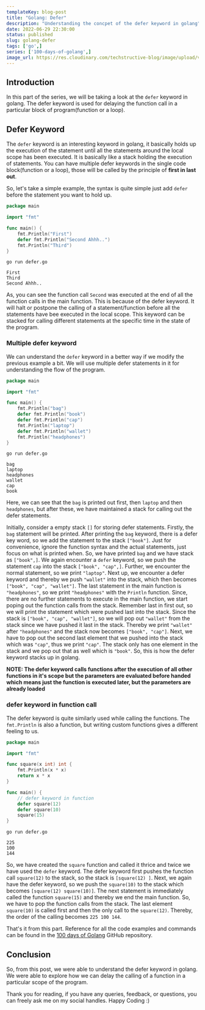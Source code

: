 ```yaml
---
templateKey: blog-post
title: "Golang: Defer"
description: "Understanding the concpet of the defer keyword in golang"
date: 2022-06-29 22:30:00
status: published 
slug: golang-defer
tags: ['go',]
series: ['100-days-of-golang',]
image_url: https://res.cloudinary.com/techstructive-blog/image/upload/v1656522785/blog-media/defer-golang-16.png
---
```


## Introduction

In this part of the series, we will be taking a look at the `defer` keyword in golang. The defer keyword is used for delaying the function call in a particular block of program(function or a loop).

## Defer Keyword

The `defer` keyword is an interesting keyword in golang, it basically holds up the execution of the statement until all the statements around the local scope has been executed. It is basically like a stack holding the execution of statements. You can have multiple defer keywords in the single code block(function or a loop), those will be called by the principle of **first in last out**. 

So, let's take a simple example, the syntax is quite simple just add `defer` before the statement you want to hold up.

```go
package main

import "fmt"

func main() {
	fmt.Println("First")
	defer fmt.Println("Second Ahhh..")
	fmt.Println("Third")
}
```

```
go run defer.go                                                                                                               

First
Third
Second Ahhh..
```

As, you can see the function call `Second` was executed at the end of all the function calls in the main function. This is because of the defer keyword. It will halt or postpone the calling of a statement/function before all the statements have bee executed in the local scope. This keyword can be stacked for calling different statements at the specific time in the state of the program.

### Multiple defer keyword

We can understand the `defer` keyword in a better way if we modify the previous example a bit. We will use multiple defer statements in it for understanding the flow of the program.

```go
package main

import "fmt"

func main() {
	fmt.Println("bag")
	defer fmt.Println("book")
	defer fmt.Println("cap")
	fmt.Println("laptop")
	defer fmt.Println("wallet")
	fmt.Println("headphones")
}
```

```
go run defer.go                                                                                                            

bag
laptop
headphones
wallet
cap
book
```

   Here, we can see that the `bag` is printed out first, then `laptop` and then `headphones`, but after these, we have maintained a stack for calling out the defer statements. 

Initially, consider a empty stack `[]` for storing defer statements. Firstly, the `bag` statement will be printed. After printing the `bag` keyword, there is a defer key word, so we add the statement to the stack `["book"]`. Just for convenience, ignore the function syntax and the actual statements, just focus on what is printed when. So, we have printed `bag` and we have stack as `["book",]`. We again encounter a `defer` keyword, so we push the statement `cap` into the stack `["book", "cap",]`. Further, we encounter the normal statement, so we print `"laptop"`. Next up, we encounter a defer keyword and thereby we push `"wallet"` into the stack, which then becomes `["book", "cap", "wallet"]`. The last statement in the main function is `"headphones"`, so we print `"headphones"` with the `Println` function. Since, there are no further statements to execute in the main function, we start poping out the function calls from the stack. Remember last in first out, so we will print the statement which were pushed last into the stack. Since the stack is `["book", "cap", "wallet"]`, so we will pop out `"wallet"` from the stack since we have pushed it last in the stack. Thereby we print `"wallet"` after `"headphones"` and the stack now becomes `["book", "cap"]`. Next, we have to pop out the second last element that we pushed into the stack which was `"cap"`, thus we print `"cap"`. The stack only has one element in the stack and we pop out that as well which is `"book"`. So, this is how the defer keyword stacks up in golang.

**NOTE: The defer keyword calls functions after the execution of all other functions in it's scope but the parameters are evaluated before handed which means just the function is executed later, but the parameters are already loaded**

### defer keyword in function call

The defer keyword is quite similarly used while calling the functions. The `fmt.Println` is also a function, but writing custom functions gives a different feeling to us.

```go
package main

import "fmt"

func square(x int) int {
	fmt.Println(x * x)
	return x * x
}

func main() {
	// defer keyword in function
	defer square(12)
	defer square(10)
	square(15)
}
```

```
go run defer.go                                                                                                            

225
100
144
```

   So, we have created the `square` function and called it thrice and twice we have used the `defer` keyword. The defer keyword first pushes the function call `square(12)` to the stack, so the stack is `[square(12) ]`. Next, we again have the defer keyword, so we push the `square(10)` to the stack which becomes `[square(12) square(10)]`. The next statement is immediately called the function `square(15)` and thereby we end the main function. So, we have to pop the function calls from the stack. The last element `square(10)` is called first and then the only call to the `square(12)`. Thereby, the order of the calling becomes `225 100 144`. 

That's it from this part. Reference for all the code examples and commands can be found in the [100 days of Golang](https://github.com/mr-destructive/100-days-of-golang/tree/main/scripts/defer/defer.go) GitHub repository.

## Conclusion

So, from this post, we were able to understand the defer keyword in golang. We were able to explore how we can delay the calling of a function in a particular scope of the program.

Thank you for reading, if you have any queries, feedback, or questions, you can freely ask me on my social handles. Happy Coding :)
